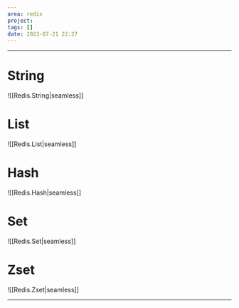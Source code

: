 ```yaml
---
area: redis
project: 
tags: []
date: 2023-07-21 22:27
---
```

---
# String
![[Redis.String|seamless]]

# List
![[Redis.List|seamless]]

# Hash
![[Redis.Hash|seamless]]

# Set
![[Redis.Set|seamless]]

# Zset
![[Redis.Zset|seamless]]

---
